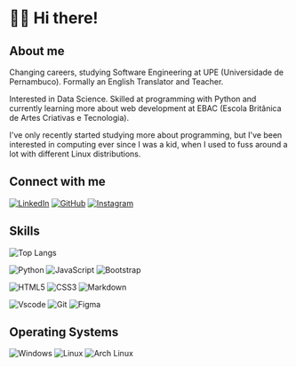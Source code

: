 # 🙋‍♂️ Hi there!

## About me

Changing careers, studying Software Engineering at UPE (Universidade de Pernambuco). Formally an English Translator and Teacher.

Interested in Data Science. Skilled at programming with Python and currently learning more about web development at EBAC (Escola Britânica de Artes Criativas e Tecnologia).

I've only recently started studying more about programming, but I've been interested in computing ever since I was a kid, when I used to fuss around a lot with different Linux distributions.

## Connect with me
[![LinkedIn](https://img.shields.io/badge/LinkedIn-0077B5?style=for-the-badge&logo=linkedin&logoColor=white)](https://www.linkedin.com/in/guilarre/)
[![GitHub](https://img.shields.io/badge/GitHub-100000?style=for-the-badge&logo=github&logoColor=white)](https://github.com/guilarre/)
[![Instagram](https://img.shields.io/badge/-Instagram-%23E4405F?style=for-the-badge&logo=instagram&logoColor=white)](https://www.instagram.com/guilarre/)

## Skills

![Top Langs](https://github-readme-stats-git-masterrstaa-rickstaa.vercel.app/api/top-langs/?username=guilarre&layout=compact&bg_color=000&border_color=30A3DC&title_color=E94D5F&text_color=FFF)

![Python](https://img.shields.io/badge/python-3670A0?style=for-the-badge&logo=python&logoColor=ffdd54)
![JavaScript](https://img.shields.io/badge/JavaScript-F7DF1E?style=for-the-badge&logo=javascript&logoColor=black)
![Bootstrap](https://img.shields.io/badge/Bootstrap-563D7C?style=for-the-badge&logo=bootstrap&logoColor=white)

![HTML5](https://img.shields.io/badge/HTML5-E34F26?style=for-the-badge&logo=html5&logoColor=white)
![CSS3](https://img.shields.io/badge/CSS3-1572B6?style=for-the-badge&logo=css3&logoColor=white)
![Markdown](https://img.shields.io/badge/Markdown-000?style=for-the-badge&logo=markdown)

![Vscode](https://img.shields.io/badge/Vscode-007ACC?style=for-the-badge&logo=visual-studio-code&logoColor=white)
![Git](https://img.shields.io/badge/GIT-E44C30?style=for-the-badge&logo=git&logoColor=white)
![Figma](https://img.shields.io/badge/Figma-696969?style=for-the-badge&logo=figma&logoColor=figma)

## Operating Systems
![Windows](https://img.shields.io/badge/Windows-000?style=for-the-badge&logo=windows&logoColor=2CA5E0)
![Linux](https://img.shields.io/badge/Linux-000?style=for-the-badge&logo=linux&logoColor=FCC624)
![Arch Linux](https://img.shields.io/badge/Arch%20Linux-000?logo=arch-linux&logoColor=FCC624&style=for-the-badge)
